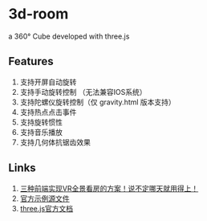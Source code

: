 # 3d-room
a 360° Cube developed with three.js

## Features
1. 支持开屏自动旋转
2. 支持手动旋转控制 （无法兼容IOS系统）
3. 支持陀螺仪旋转控制（仅 gravity.html 版本支持）
4. 支持热点点击事件
5. 支持旋转惯性
6. 支持音乐播放
7. 支持几何体抗锯齿效果

## Links
1. [三种前端实现VR全景看房的方案！说不定哪天就用得上！](https://juejin.cn/post/6973865268426571784)
2. [官方示例源文件](https://github.com/mrdoob/three.js/blob/master/examples/webgl_panorama_cube.html)
3. [three.js官方文档](https://threejs.org/docs/index.html#manual/zh/introduction/Creating-a-scene)


